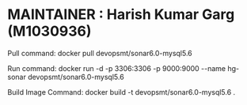 # MAINTAINER : Harish Kumar Garg (M1030936)
Pull command: docker pull devopsmt/sonar6.0-mysql5.6

Run command: docker run -d -p 3306:3306 -p 9000:9000 --name hg-sonar devopsmt/sonar6.0-mysql5.6

Build Image Command: docker build -t devopsmt/sonar6.0-mysql5.6 .
